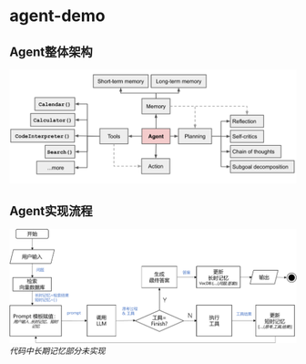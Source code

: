# agent-demo
## Agent整体架构
![](./images/agent-overview.png)
## Agent实现流程
![](./images/agent-flowchart.png)
*代码中长期记忆部分未实现*